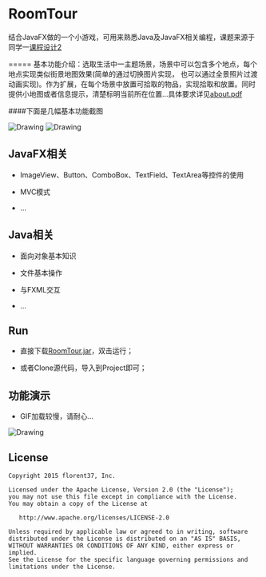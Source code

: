 # RoomTour

结合JavaFX做的一个小游戏，可用来熟悉Java及JavaFX相关编程，课题来源于同学一[课程设计2](https://github.com/msandroid/RoomTour/blob/master/about.pdf)

=====
基本功能介绍：选取生活中一主题场景，场景中可以包含多个地点，每个地点实现类似街景地图效果(简单的通过切换图片实现， 也可以通过全景照片过渡动画实现)。作为扩展，在每个场景中放置可拾取的物品，实现拾取和放置。同时提供小地图或者信息提示，清楚标明当前所在位置...具体要求详见[about.pdf](https://github.com/msandroid/RoomTour/blob/master/about.pdf)

####下面是几幅基本功能截图

<img src="https://github.com/msandroid/RoomTour/blob/master/screenshot/screenshot.png" alt="Drawing"  />

<img src="https://github.com/msandroid/RoomTour/blob/master/screenshot/screenshot1.png" alt="Drawing"  />


JavaFX相关
--------
* ImageView、Button、ComboBox、TextField、TextArea等控件的使用

* MVC模式

* ...


Java相关
--------
* 面向对象基本知识

* 文件基本操作

* 与FXML交互

* ...

Run
--------
* 直接下载[RoomTour.jar](https://github.com/msandroid/RoomTour/blob/master/RoomTour.jar)，双击运行；
    
* 或者Clone源代码，导入到Project即可；

功能演示
--------
* GIF加载较慢，请耐心...
    
<img src="https://github.com/msandroid/RoomTour/blob/master/screenshot/roomtour.gif" alt="Drawing" />


License
--------

    Copyright 2015 florent37, Inc.

    Licensed under the Apache License, Version 2.0 (the "License");
    you may not use this file except in compliance with the License.
    You may obtain a copy of the License at

       http://www.apache.org/licenses/LICENSE-2.0

    Unless required by applicable law or agreed to in writing, software
    distributed under the License is distributed on an "AS IS" BASIS,
    WITHOUT WARRANTIES OR CONDITIONS OF ANY KIND, either express or implied.
    See the License for the specific language governing permissions and
    limitations under the License.





